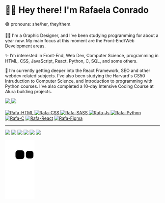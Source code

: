 # 🖖🏻 Hey there! I'm Rafaela Conrado

🟢 pronouns: she/her, they/them.

✍🏻 I'm a Graphic Designer, and I've been studying programming for about a year now. My main focus at this moment are the Front-End/Web Development areas.

✨ I’m interested in Front-End, Web Dev, Computer Science, programming in HTML, CSS, JavaScript, React, Python, C, SQL, and some others.

🌱 I’m currently getting deeper into the React Framework, SEO and other webdev related subjects. I've also been studying the Harvard's CS50 Intruduction to Computer Science, and Introduction to programming with Python courses. I've also completed a 10-day Intensive Coding Course at Alura building projects.

<div>
  <a href="https://github.com/Rakodashi">
    <img height="180cm" src="https://github-readme-stats.vercel.app/api?username=Rakodashi&show_icons=true&theme=ocean_dark&include_all_commits=true&count_private=true"/>
    <img height="180cm" src="https://github-readme-stats.vercel.app/api/top-langs/?username=Rakodashi&layout=compact&langs_count=16&theme=ocean_dark"/>
</div>
  
  <br>

  <div>
    <img align="center" alt="Rafa-HTML" title="HTML" height="30" width="40" src="https://cdn.jsdelivr.net/gh/devicons/devicon/icons/html5/html5-original.svg" />
    <img align="center" alt="Rafa-CSS" title="CSS" height="30" width="40" src="https://cdn.jsdelivr.net/gh/devicons/devicon/icons/css3/css3-original.svg" />
    <img align="center" alt="Rafa-SASS" title="SASS" height="30" width="40" src="https://cdn.jsdelivr.net/gh/devicons/devicon/icons/sass/sass-original.svg" />
    <img align="center" alt="Rafa-Js" title="JavaScript" height="30" width="40" src="https://cdn.jsdelivr.net/gh/devicons/devicon/icons/javascript/javascript-original.svg" />
    <img align="center" alt="Rafa-Python" title="Python" height="30" width="40" src="https://cdn.jsdelivr.net/gh/devicons/devicon/icons/python/python-original.svg" />
    <img align="center" alt="Rafa-C" title="C" height="30" width="40" src="https://cdn.jsdelivr.net/gh/devicons/devicon/icons/c/c-original.svg" />
    <img align="center" alt="Rafa-React" title="React" height="30" width="40" src="https://cdn.jsdelivr.net/gh/devicons/devicon/icons/react/react-original.svg" />
<!--     <img align="center" alt="Rafa-Angular" height="30" width="40" src="https://cdn.jsdelivr.net/gh/devicons/devicon/icons/angularjs/angularjs-original.svg" /> -->
<!--     <img align="center" alt="Rafa-Flutter" height="30" width="40" src="https://cdn.jsdelivr.net/gh/devicons/devicon/icons/flutter/flutter-original.svg" /> -->
    <img align="center" alt="Rafa-Figma" title="Figma" height="30" width="40" src="https://cdn.jsdelivr.net/gh/devicons/devicon/icons/figma/figma-original.svg" />
          
  </div>
  
  <hr>
  
  <div>
    <a href="https://codepen.io/rakodashi" target="_blank"><img src="https://img.shields.io/badge/Codepen-000000?style=for-the-badge&logo=codepen&logoColor=white" target="_blank"></a>
    <a href="https://www.linkedin.com/in/rakodashi/" target="_blank"><img src="https://img.shields.io/badge/LinkedIn-0077B5?style=for-the-badge&logo=linkedin&logoColor=white" target="_blank"></a>
    <a href="https://www.facebook.com/raf.conrado/" target="_blank"><img src="https://img.shields.io/badge/Facebook-1877F2?style=for-the-badge&logo=facebook&logoColor=white" target="_blank"/></a>
    <a href="https://www.instagram.com/lyokonrado/" target="_blank"><img src="https://img.shields.io/badge/Instagram-E4405F?style=for-the-badge&logo=instagram&logoColor=white" target="_blank"></a>
    <a href="mailto:rafaconrado1@gmail.com" target="_blank"><img src="https://img.shields.io/badge/Gmail-D14836?style=for-the-badge&logo=gmail&logoColor=white" target="_blank"></a>
    <a href="https://ko-fi.com/rakodashi#changeCoverImageModal" target="_blank"><img src="https://img.shields.io/badge/Ko--fi-F16061?style=for-the-badge&logo=ko-fi&logoColor=white" target="_blank"></a>
  </div>

  ![Snake animation](https://github.com/Rakodashi/Rakodashi/blob/output/github-contribution-grid-snake.svg)

